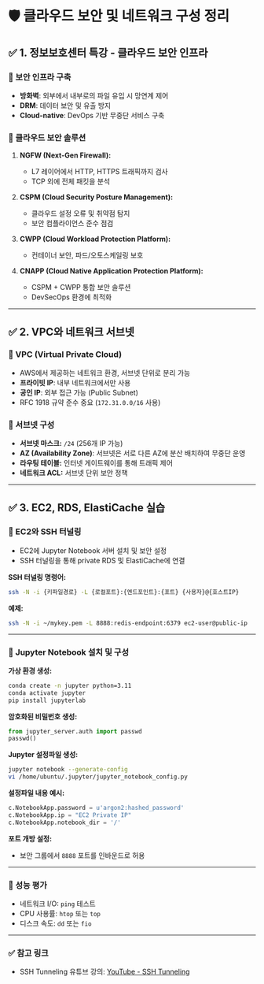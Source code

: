 # 🛡️ 클라우드 보안 및 네트워크 구성 정리

## ✅ 1. 정보보호센터 특강 - 클라우드 보안 인프라

### 🔷 보안 인프라 구축
- **방화벽**: 외부에서 내부로의 파일 유입 시 망연계 제어  
- **DRM**: 데이터 보안 및 유출 방지  
- **Cloud-native**: DevOps 기반 무중단 서비스 구축  

### 🔷 클라우드 보안 솔루션

1. **NGFW (Next-Gen Firewall):**
   - L7 레이어에서 HTTP, HTTPS 트래픽까지 검사  
   - TCP 외에 전체 패킷을 분석  

2. **CSPM (Cloud Security Posture Management):**
   - 클라우드 설정 오류 및 취약점 탐지  
   - 보안 컴플라이언스 준수 점검  

3. **CWPP (Cloud Workload Protection Platform):**
   - 컨테이너 보안, 파드/오토스케일링 보호  

4. **CNAPP (Cloud Native Application Protection Platform):**
   - CSPM + CWPP 통합 보안 솔루션  
   - DevSecOps 환경에 최적화  

---

## ✅ 2. VPC와 네트워크 서브넷

### 🔷 VPC (Virtual Private Cloud)
- AWS에서 제공하는 네트워크 환경, 서브넷 단위로 분리 가능  
- **프라이빗 IP**: 내부 네트워크에서만 사용  
- **공인 IP**: 외부 접근 가능 (Public Subnet)  
- RFC 1918 규약 준수 중요 (`172.31.0.0/16` 사용)

### 🔷 서브넷 구성
- **서브넷 마스크:** `/24` (256개 IP 가능)  
- **AZ (Availability Zone)**: 서브넷은 서로 다른 AZ에 분산 배치하여 무중단 운영  
- **라우팅 테이블:** 인터넷 게이트웨이를 통해 트래픽 제어  
- **네트워크 ACL:** 서브넷 단위 보안 정책  

---

## ✅ 3. EC2, RDS, ElastiCache 실습

### 🔷 EC2와 SSH 터널링
- EC2에 Jupyter Notebook 서버 설치 및 보안 설정  
- SSH 터널링을 통해 private RDS 및 ElastiCache에 연결  

**SSH 터널링 명령어:**  
```bash
ssh -N -i {키파일경로} -L {로컬포트}:{엔드포인트}:{포트} {사용자}@{호스트IP}
```

**예제:**  
```bash
ssh -N -i ~/mykey.pem -L 8888:redis-endpoint:6379 ec2-user@public-ip
```

---

### 🔷 Jupyter Notebook 설치 및 구성

**가상 환경 생성:**  
```bash
conda create -n jupyter python=3.11
conda activate jupyter
pip install jupyterlab
```

**암호화된 비밀번호 생성:**  
```python
from jupyter_server.auth import passwd
passwd()
```

**Jupyter 설정파일 생성:**  
```bash
jupyter notebook --generate-config
vi /home/ubuntu/.jupyter/jupyter_notebook_config.py
```

**설정파일 내용 예시:**  
```python
c.NotebookApp.password = u'argon2:hashed_password'
c.NotebookApp.ip = "EC2 Private IP"
c.NotebookApp.notebook_dir = '/'
```

**포트 개방 설정:**  
- 보안 그룹에서 `8888` 포트를 인바운드로 허용  

---

### 🔷 성능 평가
- 네트워크 I/O: `ping` 테스트  
- CPU 사용률: `htop` 또는 `top`  
- 디스크 속도: `dd` 또는 `fio`  

---

### ✅ 참고 링크
- SSH Tunneling 유튜브 강의: [YouTube - SSH Tunneling](https://www.youtube.com/watch?v=rFWpEIATZNw)
